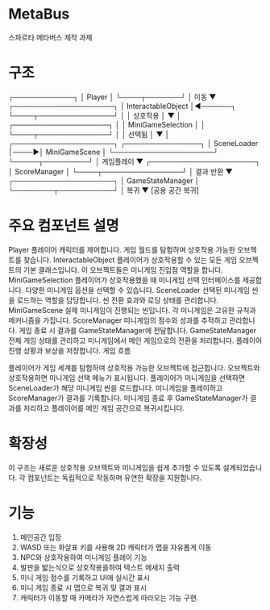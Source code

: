 # MetaBus
스파르타 메타버스 제작 과제

# 구조
┌────────────┐
│ Player     │
└────┬───────┘
     │ 이동
     ▼
┌────────────────────┐
│ InteractableObject │◄──────┐
└────┬───────────────┘       │
     │ 상호작용               │
     ▼                        │
┌───────────────────┐         │
│ MiniGameSelection │         │
└────┬──────────────┘         │
     │ 선택됨                 │
     ▼                        │
┌────────────────────┐     ┌───────────────┐
│ SceneLoader        │────►│ MiniGameScene │
└────────────────────┘     └─────┬─────────┘
                                 │ 게임플레이
                                 ▼
                         ┌─────────────────────┐
                         │ ScoreManager        │
                         └────┬────────────────┘
                              │ 결과 반환
                              ▼
                     ┌────────────────────┐
                     │ GameStateManager   │
                     └────────┬───────────┘
                              │ 복귀
                              ▼
                       [공용 공간 복귀]

# 주요 컴포넌트 설명
Player
플레이어 캐릭터를 제어합니다. 게임 월드를 탐험하며 상호작용 가능한 오브젝트를 찾습니다.
InteractableObject
플레이어가 상호작용할 수 있는 모든 게임 오브젝트의 기본 클래스입니다. 이 오브젝트들은 미니게임 진입점 역할을 합니다.
MiniGameSelection
플레이어가 상호작용했을 때 미니게임 선택 인터페이스를 제공합니다. 다양한 미니게임 옵션을 선택할 수 있습니다.
SceneLoader
선택된 미니게임 씬을 로드하는 역할을 담당합니다. 씬 전환 효과와 로딩 상태를 관리합니다.
MiniGameScene
실제 미니게임이 진행되는 씬입니다. 각 미니게임은 고유한 규칙과 메커니즘을 가집니다.
ScoreManager
미니게임의 점수와 성과를 추적하고 관리합니다. 게임 종료 시 결과를 GameStateManager에 전달합니다.
GameStateManager
전체 게임 상태를 관리하고 미니게임에서 메인 게임으로의 전환을 처리합니다. 플레이어 진행 상황과 보상을 저장합니다.
게임 흐름

플레이어가 게임 세계를 탐험하며 상호작용 가능한 오브젝트에 접근합니다.
오브젝트와 상호작용하면 미니게임 선택 메뉴가 표시됩니다.
플레이어가 미니게임을 선택하면 SceneLoader가 해당 미니게임 씬을 로드합니다.
미니게임을 플레이하고 ScoreManager가 결과를 기록합니다.
미니게임 종료 후 GameStateManager가 결과를 처리하고 플레이어를 메인 게임 공간으로 복귀시킵니다.

# 확장성
이 구조는 새로운 상호작용 오브젝트와 미니게임을 쉽게 추가할 수 있도록 설계되었습니다. 각 컴포넌트는 독립적으로 작동하며 유연한 확장을 지원합니다.

# 기능
1. 메인공간 입장
2. WASD 또는 화살표 키를 사용해 2D 캐릭터가 맵을 자유롭게 이동
3. NPC와 상호작용하여 미니게임 플레이 기능
4. 발판을 밟는식으로 상호작용을하여 텍스트 메세지 출력
5. 미니 게임 점수를 기록하고 UI에 실시간 표시
6. 미니 게임 종료 시 맵으로 복귀 및 결과 표시
7. 캐릭터가 이동할 때 카메라가 자연스럽게 따라오는 기능 구현.


